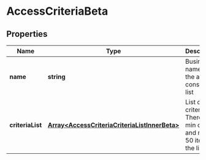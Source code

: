 # AccessCriteriaBeta

## Properties

Name | Type | Description | Notes
------------ | ------------- | ------------- | -------------
**name** | **string** | Business name for the access construct list | [optional] [default to undefined]
**criteriaList** | [**Array&lt;AccessCriteriaCriteriaListInnerBeta&gt;**](AccessCriteriaCriteriaListInnerBeta.md) | List of criteria.  There is a min of 1 and max of 50 items in the list. | [optional] [default to undefined]


